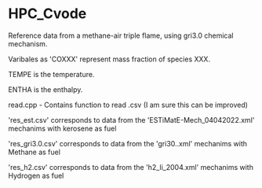 # HPC_Cvode

Reference data from a methane-air triple flame, using gri3.0 chemical mechanism. 

Varibales as 'COXXX' represent mass fraction of species XXX.

TEMPE is the temperature.

ENTHA is the enthalpy. 

read.cpp - Contains function to read .csv (I am sure this can be improved)

'res_est.csv' corresponds to data from the 'ESTiMatE-Mech_04042022.xml' mechanims with kerosene as fuel 

'res_gri3.0.csv' corresponds to data from the 'gri30..xml' mechanims with Methane as fuel 

'res_h2.csv' corresponds to data from the 'h2_li_2004.xml' mechanims with Hydrogen as fuel 
